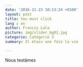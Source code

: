 ```yaml
---
date: '2016-11-23 10:13:24 +0100'
layout: post
title: You must click
lang : en
author: Francis Lala
picture: img/slider_bg02.jpg
categorie: Catégorie 3
summary: Il étais une fois la vie

---
```


Nous testâmes
	